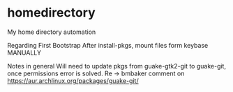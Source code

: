 # homedirectory
My home directory automation

Regarding First Bootstrap
After install-pkgs, mount files form keybase MANUALLY

Notes in general
Will need to update pkgs from guake-gtk2-git to guake-git, once permissions error is solved. Re -> bmbaker comment on https://aur.archlinux.org/packages/guake-git/
